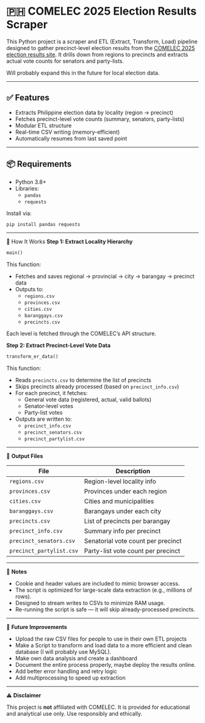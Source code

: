 # 🇵🇭 COMELEC 2025 Election Results Scraper

This Python project is a scraper and ETL (Extract, Transform, Load) pipeline designed to gather precinct-level election results from the [COMELEC 2025 election results site](https://2025electionresults.comelec.gov.ph). It drills down from regions to precincts and extracts actual vote counts for senators and party-lists. 

Will probably expand this in the future for local election data.

---

## ✅ Features

- Extracts Philippine election data by locality (region → precinct)
- Fetches precinct-level vote counts (summary, senators, party-lists)
- Modular ETL structure
- Real-time CSV writing (memory-efficient)
- Automatically resumes from last saved point

---

## 📦 Requirements

- Python 3.8+
- Libraries:
  - `pandas`
  - `requests`

Install via:

```bash
pip install pandas requests
```

---

🚀 How It Works
**Step 1: Extract Locality Hierarchy**

```python
main()
```

This function:

- Fetches and saves regional → provincial → city → barangay → precinct data
- Outputs to:
  - `regions.csv`
  - `provinces.csv`
  - `cities.csv`
  - `baranggays.csv`
  - `precincts.csv`

Each level is fetched through the COMELEC’s API structure.

**Step 2: Extract Precinct-Level Vote Data**
```python
transform_er_data()
```
This function:

- Reads `precincts.csv` to determine the list of precincts
- Skips precincts already processed (based on `precinct_info.csv`)
- For each precinct, it fetches:
  - General vote data (registered, actual, valid ballots)
  - Senator-level votes
  - Party-list votes
- Outputs are written to:
  - `precinct_info.csv`
  - `precinct_senators.csv`
  - `precinct_partylist.csv`

---

📄 **Output Files**

| File                    | Description                       |
|-------------------------|----------------------------------|
| `regions.csv`           | Region-level locality info        |
| `provinces.csv`         | Provinces under each region       |
| `cities.csv`            | Cities and municipalities         |
| `baranggays.csv`        | Barangays under each city         |
| `precincts.csv`         | List of precincts per barangay    |
| `precinct_info.csv`     | Summary info per precinct         |
| `precinct_senators.csv` | Senatorial vote count per precinct|
| `precinct_partylist.csv`| Party-list vote count per precinct|

---

📝 **Notes**

- Cookie and header values are included to mimic browser access.
- The script is optimized for large-scale data extraction (e.g., millions of rows).
- Designed to stream writes to CSVs to minimize RAM usage.
- Re-running the script is safe — it will skip already-processed precincts.

---

🧪 **Future Improvements**

- Upload the raw CSV files for people to use in their own ETL projects
- Make a Script to transform and load data to a more efficient and clean database (I will probably use MySQL).
- Make own data analysis and create a dashboard
- Document the entire process properly, maybe deploy the results online.
- Add better error handling and retry logic
- Add multiprocessing to speed up extraction

---

⚠️ **Disclaimer**

This project is **not** affiliated with COMELEC. It is provided for educational and analytical use only. Use responsibly and ethically.
